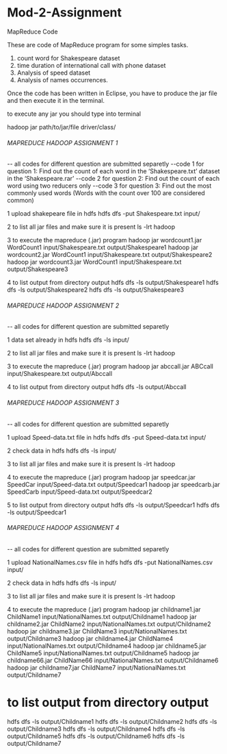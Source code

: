 # Mod-2-Assignment
 MapReduce Code

 These are code of MapReduce program for some simples tasks.
 1. count word for Shakespeare dataset
 2. time duration of international call with phone dataset
 3. Analysis of speed dataset
 4. Analysis of names occurrences.

Once the code has been written in Eclipse, you have to produce the jar file and then execute it in the terminal.

to execute any jar you should type into terminal

hadoop jar path/to/jar/file driver/class/  <in file> <out file>


###### MAPREDUCE HADOOP ASSIGNMENT 1 #######

-- all codes for different question are submitted separetly
--code 1 for question 1: Find out the count of each word in the ‘Shakespeare.txt’ dataset in the ‘Shakespeare.rar’
--code 2 for question 2: Find out the count of each word using two reducers only
--code 3 for question 3: Find out the most commonly used words (Words with the count over 100 are considered common)

1 upload shakepeare file in hdfs
hdfs dfs -put Shakespeare.txt input/

2 to list all jar files and make sure it is present
ls -lrt hadoop

3 to execute the mapreduce (.jar) program
hadoop jar wordcount1.jar WordCount1 input/Shakespeare.txt output/Shakespeare1
hadoop jar wordcount2.jar WordCount1 input/Shakespeare.txt output/Shakespeare2
hadoop jar wordcount3.jar WordCount1 input/Shakespeare.txt output/Shakespeare3

4 to list output from directory output
hdfs dfs -ls output/Shakespeare1
hdfs dfs -ls output/Shakespeare2
hdfs dfs -ls output/Shakespeare3


###### MAPREDUCE HADOOP ASSIGNMENT 2 #######

-- all codes for different question are submitted separetly


1 data set already in hdfs
hdfs dfs -ls input/

2 to list all jar files and make sure it is present
ls -lrt hadoop

3 to execute the mapreduce (.jar) program
hadoop jar abccall.jar ABCcall input/Shakespeare.txt output/Abccall

4 to list output from directory output
hdfs dfs -ls output/Abccall


###### MAPREDUCE HADOOP ASSIGNMENT 3 #######

-- all codes for different question are submitted separetly

1 upload Speed-data.txt file in hdfs
hdfs dfs -put Speed-data.txt input/

2 check data in hdfs
hdfs dfs -ls input/

3 to list all jar files and make sure it is present
ls -lrt hadoop

4 to execute the mapreduce (.jar) program
hadoop jar speedcar.jar SpeedCar input/Speed-data.txt output/Speedcar1
hadoop jar speedcarb.jar SpeedCarb input/Speed-data.txt output/Speedcar2

5 to list output from directory output
hdfs dfs -ls  output/Speedcar1
hdfs dfs -ls  output/Speedcar1

###### MAPREDUCE HADOOP ASSIGNMENT 4 #######

-- all codes for different question are submitted separetly

1 upload NationalNames.csv file in hdfs
hdfs dfs -put NationalNames.csv input/

2 check data in hdfs
hdfs dfs -ls input/

3 to list all jar files and make sure it is present
ls -lrt hadoop

4 to execute the mapreduce (.jar) program
hadoop jar childname1.jar ChildName1 input/NationalNames.txt output/Childname1
hadoop jar childname2.jar ChildName2 input/NationalNames.txt output/Childname2
hadoop jar childname3.jar ChildName3 input/NationalNames.txt output/Childname3
hadoop jar childname4.jar ChildName4 input/NationalNames.txt output/Childname4
hadoop jar childname5.jar ChildName5 input/NationalNames.txt output/Childname5
hadoop jar childname66.jar ChildName66 input/NationalNames.txt output/Childname6
hadoop jar childname7.jar ChildName7 input/NationalNames.txt output/Childname7

# to list output from directory output
hdfs dfs -ls  output/Childname1
hdfs dfs -ls  output/Childname2
hdfs dfs -ls  output/Childname3
hdfs dfs -ls  output/Childname4
hdfs dfs -ls  output/Childname5
hdfs dfs -ls  output/Childname6
hdfs dfs -ls  output/Childname7

